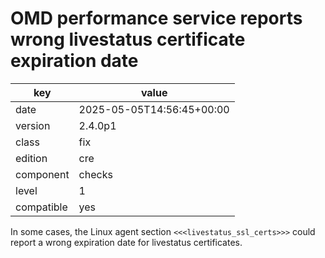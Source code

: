 [//]: # (werk v2)
# OMD performance service reports wrong livestatus certificate expiration date

key        | value
---------- | ---
date       | 2025-05-05T14:56:45+00:00
version    | 2.4.0p1
class      | fix
edition    | cre
component  | checks
level      | 1
compatible | yes

In some cases, the Linux agent section `<<<livestatus_ssl_certs>>>` could report
a wrong expiration date for livestatus certificates.
